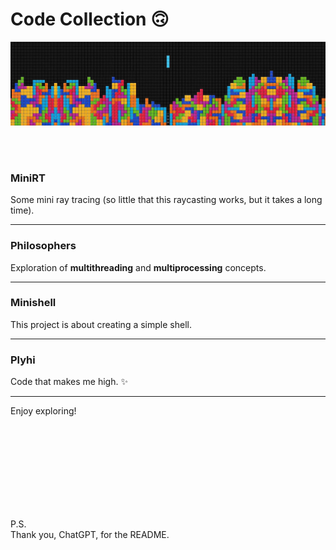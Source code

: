 # **Code Collection** 🙃

![Beautiful header image][HeaderImg]

<br>
<br>

### **MiniRT**
Some mini ray tracing (so little that this raycasting works, but it takes a long time).

---

### **Philosophers**
Exploration of **multithreading** and **multiprocessing** concepts.

---

### **Minishell**
This project is about creating a simple shell.

---

### **Plyhi**
Code that makes me high. ✨

---

Enjoy exploring!

<br>
<br>
<br>
<br>
<br>
<br>
<br>
<br>

P.S.  
Thank you, ChatGPT, for the README.

[HeaderImg]: ~for_readme/header.jpg